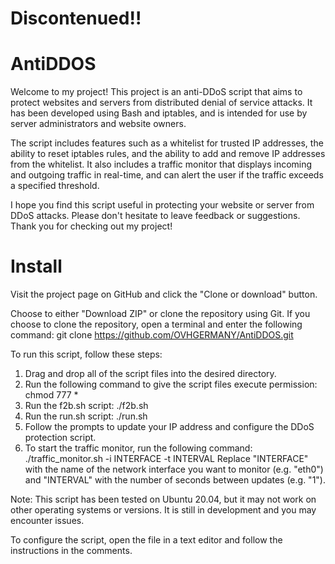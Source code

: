 # Discontenued!! 

# AntiDDOS
Welcome to my project! This project is an anti-DDoS script that aims to protect websites and servers from distributed denial of service attacks. It has been developed using Bash and iptables, and is intended for use by server administrators and website owners.

The script includes features such as a whitelist for trusted IP addresses, the ability to reset iptables rules, and the ability to add and remove IP addresses from the whitelist. It also includes a traffic monitor that displays incoming and outgoing traffic in real-time, and can alert the user if the traffic exceeds a specified threshold.

I hope you find this script useful in protecting your website or server from DDoS attacks. Please don't hesitate to leave feedback or suggestions. Thank you for checking out my project!

# Install

Visit the project page on GitHub and click the "Clone or download" button.

Choose to either "Download ZIP" or clone the repository using Git. If you choose to clone the repository, open a terminal and enter the following command: git clone https://github.com/OVHGERMANY/AntiDDOS.git

To run this script, follow these steps:

1. Drag and drop all of the script files into the desired directory.
2. Run the following command to give the script files execute permission:
   chmod 777 *
3. Run the f2b.sh script:
   ./f2b.sh
4. Run the run.sh script:
   ./run.sh
5. Follow the prompts to update your IP address and configure the DDoS protection script.
6. To start the traffic monitor, run the following command:
   ./traffic_monitor.sh -i INTERFACE -t INTERVAL
   Replace "INTERFACE" with the name of the network interface you want to monitor (e.g. "eth0") and "INTERVAL" with the number of seconds between updates (e.g. "1").

Note: This script has been tested on Ubuntu 20.04, but it may not work on other operating systems or versions. It is still in development and you may encounter issues.

To configure the script, open the file in a text editor and follow the instructions in the comments.

